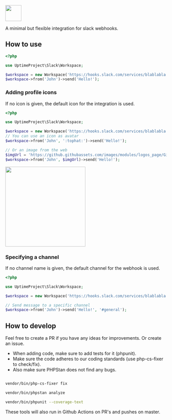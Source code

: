<a href="https://uptimeproject.io" target="_blank"><img src="https://uptimeproject.io/img/logo.png" height="50px" /></a>

A minimal but flexible integration for slack webhooks.

## How to use

```php
<?php

use UptimeProject\Slack\Workspace;

$workspace = new Workspace('https://hooks.slack.com/services/blablabla');
$workspace->from('John')->send('Hello!');
```

### Adding profile icons

If no icon is given, the default icon for the integration is used. 

```php
<?php

use UptimeProject\Slack\Workspace;

$workspace = new Workspace('https://hooks.slack.com/services/blablabla');
// You can use an icon as avatar
$workspace->from('John', ':tophat:')->send('Hello!');

// Or an image from the web
$imgUrl = 'https://github.githubassets.com/images/modules/logos_page/GitHub-Mark.png';
$workspace->from('John', $imgUrl)->send('Hello!');
```

<img src="https://i.imgur.com/Qrv3Byk.png" width="250px" />

### Specifying a channel

If no channel name is given, the default channel for the webhook is used.

```php
<?php

use UptimeProject\Slack\Workspace;

$workspace = new Workspace('https://hooks.slack.com/services/blablabla');

// Send message to a specific channel
$workspace->from('John')->send('Hello!', '#general');
```

## How to develop

Feel free to create a PR if you have any ideas for improvements. Or create an issue.

* When adding code, make sure to add tests for it (phpunit).
* Make sure the code adheres to our coding standards (use php-cs-fixer to check/fix). 
* Also make sure PHPStan does not find any bugs.

```bash

vendor/bin/php-cs-fixer fix

vendor/bin/phpstan analyze

vendor/bin/phpunit --coverage-text

```

These tools will also run in Github Actions on PR's and pushes on master.

